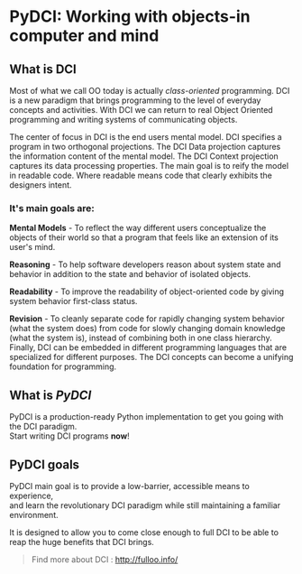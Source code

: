 # PyDCI: Working with objects-in computer and mind


## What is DCI

Most of what we call OO today is actually *class-oriented* programming.
DCI is a new paradigm that brings programming to the level of everyday concepts and activities. With DCI we can return to real Object Oriented programming and writing systems of communicating objects.

The center of focus in DCI is the end users mental model.
DCI specifies a program in two orthogonal projections. The DCI Data projection captures the information content of the mental model. The DCI Context projection captures its data processing properties.
The main goal is to reify the model in readable code. Where readable means
code that clearly exhibits the designers intent.

### It's main goals are:

**Mental Models** - To reflect the way different users conceptualize the objects of their world so that a program that feels like an extension of its user's mind.

**Reasoning** - To help software developers reason about system state and behavior in addition to the state and behavior of isolated objects.

**Readability** - To improve the readability of object-oriented code by giving system behavior first-class status.

**Revision** - To cleanly separate code for rapidly changing system behavior (what the system does) from code for slowly changing domain knowledge (what the system is), instead of combining both in one class hierarchy.  
Finally, DCI can be embedded in different programming languages that are specialized for different purposes. The DCI concepts can become a unifying foundation for programming.

## What is *PyDCI*

PyDCI is a production-ready Python implementation to get you going with the DCI paradigm.  
Start writing DCI programs **now**!

## PyDCI goals

PyDCI main goal is to provide a low-barrier, accessible means to experience,  
and learn the revolutionary DCI paradigm while still maintaining a familiar  environment.  

It is designed to allow you to come close enough to full DCI to be able to  
reap the huge benefits that DCI brings.


> Find more about DCI :
http://fulloo.info/